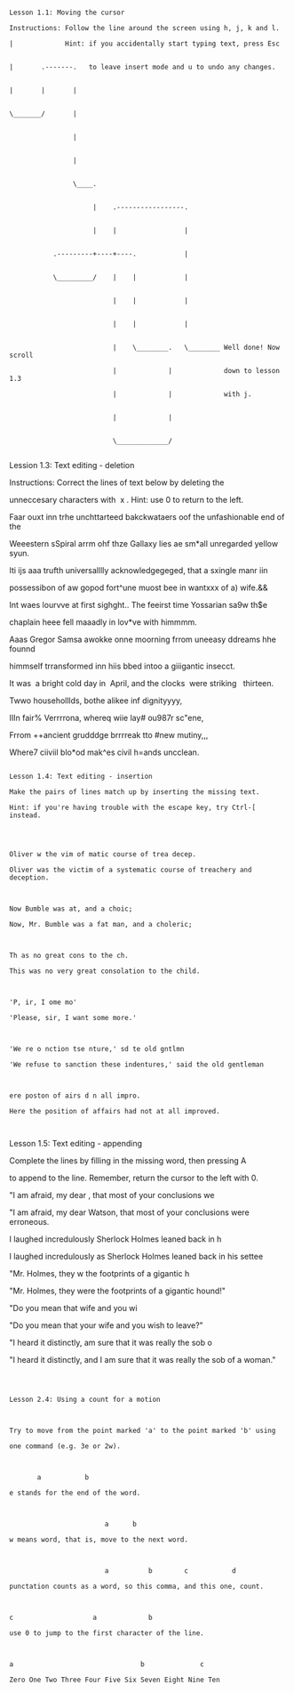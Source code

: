 ~~~~~~~~~~~~~~~~~~~~~~~~~~~~~~~~~~~~~~~~~~~~~~~~~~~~~~~~~~~~~~~~~~~~~~~~~~~~~~

Lesson 1.1: Moving the cursor

Instructions: Follow the line around the screen using h, j, k and l.

|             Hint: if you accidentally start typing text, press Esc          

|       .-------.   to leave insert mode and u to undo any changes.          

|       |       |                                                            

\_______/       |                                                            

                |                                                            

                |                                                            

                \____.                                                        

                     |    .-----------------.                                

                     |    |                 |                                

           .---------+----+----.            |                                

           \_________/    |    |            |                                

                          |    |            |                                

                          |    |            |                                

                          |    \________.   \________ Well done! Now scroll  

                          |             |             down to lesson 1.3      

                          |             |             with j.                

                          |             |                                    

                          \_____________/                                    

~~~~~~~~~~~~~~~~~~~~~~~~~~~~~~~~~~~~~~~~~~~~~~~~~~~~~~~~~~~~~~~~~~~~~~~~~~~~~~

Lession 1.3: Text editing - deletion

Instructions: Correct the lines of text below by deleting the

unneccesary characters with  x . Hint: use 0 to return to the left.

  

Faar ouxt inn trhe unchttarteed bakckwataers oof the unfashionable end of the

Weeestern sSpiral arrm ohf thze Gallaxy lies ae sm*all unregarded yellow syun.

  

Iti ijs aaa trufth universalllly acknowledgegeged, that a sxingle manr iin

possessibon of aw gopod fort^une muost bee in wantxxx of a) wife.&&

  

Int waes lourvve at first sighght.. The feeirst time Yossarian sa9w th$e

chaplain heee fell maaadly in lov*ve with himmmm.

  

Aaas Gregor Samsa awokke onne moorning frrom uneeasy ddreams hhe founnd

himmself trransformed inn hiis bbed intoo a giiigantic insecct.

  

It was  a bright cold day in  April, and the clocks  were striking   thirteen.

  

Twwo householllds, bothe alikee inf dignityyyy,

IIIn fair% Verrrrona, whereq wiie lay# ou987r sc"ene,

Frrom ++ancient grudddge brrrreak tto #new mutiny,,,

Where7 ciiviil blo*od mak^es civil h=ands uncclean.

  

~~~~~~~~~~~~~~~~~~~~~~~~~~~~~~~~~~~~~~~~~~~~~~~~~~~~~~~~~~~~~~~~~~~~~~~~~~~~~~

Lesson 1.4: Text editing - insertion

Make the pairs of lines match up by inserting the missing text.

Hint: if you're having trouble with the escape key, try Ctrl-[ instead.

  
  

Oliver w the vim of matic course of trea decep.

Oliver was the victim of a systematic course of treachery and deception.

  

Now Bumble was at, and a choic;

Now, Mr. Bumble was a fat man, and a choleric;

  

Th as no great cons to the ch.

This was no very great consolation to the child.

  

'P, ir, I ome mo'

'Please, sir, I want some more.'

  

'We re o nction tse nture,' sd te old gntlmn

'We refuse to sanction these indentures,' said the old gentleman

  

ere poston of airs d n all impro.

Here the position of affairs had not at all improved.

  

~~~~~~~~~~~~~~~~~~~~~~~~~~~~~~~~~~~~~~~~~~~~~~~~~~~~~~~~~~~~~~~~~~~~~~~~~~~~~~

Lesson 1.5: Text editing - appending

Complete the lines by filling in the missing word, then pressing A

to append to the line. Remember, return the cursor to the left with 0.

  
  

"I am afraid, my dear , that most of your conclusions we

"I am afraid, my dear Watson, that most of your conclusions were erroneous.

  

I laughed incredulously Sherlock Holmes leaned back in h

I laughed incredulously as Sherlock Holmes leaned back in his settee

  

"Mr. Holmes, they w the footprints of a gigantic h

"Mr. Holmes, they were the footprints of a gigantic hound!"

  

"Do you mean that wife and you wi

"Do you mean that your wife and you wish to leave?"

  

"I heard it distinctly, am sure that it was really the sob o

"I heard it distinctly, and I am sure that it was really the sob of a woman."

  

~~~~~~~~~~~~~~~~~~~~~~~~~~~~~~~~~~~~~~~~~~~~~~~~~~~~~~~~~~~~~~~~~~~~~~~~~~~~~~

  

Lesson 2.4: Using a count for a motion

  

Try to move from the point marked 'a' to the point marked 'b' using

one command (e.g. 3e or 2w).

  

       a           b

e stands for the end of the word.

  

                        a      b

w means word, that is, move to the next word.

  

                        a          b        c           d

punctation counts as a word, so this comma, and this one, count.

  

c                    a             b

use 0 to jump to the first character of the line.

  

a                                b              c

Zero One Two Three Four Five Six Seven Eight Nine Ten
